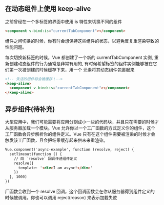 
## 在动态组件上使用 keep-alive
之前曾经在一个多标签的界面中使用 is 特性来切换不同的组件
```html
<component v-bind:is="currentTabComponent"></component>
```
组件之间切换的时候，你有时会想保持这些组件的状态，以避免反复重渲染导致的性能问题。

每次切换新标签的时候，Vue 都创建了一个新的 currentTabComponent 实例, 重新创建动态组件的行为通常是非常有用的, 有时候希望标签的组件实例能够被在它们第一次被创建的时候缓存下来，用一个 <keep-alive> 元素将其动态组件包裹起来

```html
<!-- 失活的组件将会被缓存！-->
<keep-alive>
  <component v-bind:is="currentTabComponent"></component>
</keep-alive>
```

## 异步组件(待补充)
大型应用中，我们可能需要将应用分割成小一些的代码块，并且只在需要的时候才从服务器加载一个模块。Vue 允许你以一个工厂函数的方式定义你的组件，这个工厂函数会异步解析你的组件定义。Vue 只有在这个组件需要被渲染的时候才会触发该工厂函数，且会把结果缓存起来供未来重渲染。

```html
Vue.component('async-example', function (resolve, reject) {
  setTimeout(function () {
    // 向 `resolve` 回调传递组件定义
    resolve({
      template: '<div>I am async!</div>'
    })
  }, 1000)
})
```
厂函数会收到一个 resolve 回调，这个回调函数会在你从服务器得到组件定义的时候被调用。你也可以调用 reject(reason) 来表示加载失败